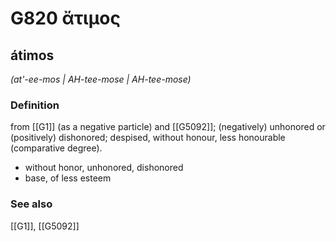 # G820 ἄτιμος

## átimos

_(at'-ee-mos | AH-tee-mose | AH-tee-mose)_

### Definition

from [[G1]] (as a negative particle) and [[G5092]]; (negatively) unhonored or (positively) dishonored; despised, without honour, less honourable (comparative degree).

- without honor, unhonored, dishonored
- base, of less esteem

### See also

[[G1]], [[G5092]]

